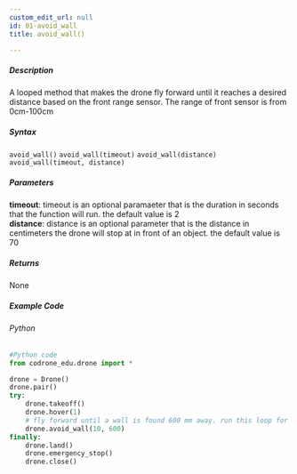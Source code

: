 ```yaml
---
custom_edit_url: null
id: 01-avoid_wall
title: avoid_wall()

---
```


##### Description

A looped method that makes the drone fly forward until it reaches a desired distance based on the front range sensor. The range of front sensor is from 0cm-100cm


##### Syntax
```avoid_wall()```
```avoid_wall(timeout)```
```avoid_wall(distance)```
```avoid_wall(timeout, distance)```

##### Parameters
**timeout**: timeout is an optional paramaeter that is the duration in seconds that the function will run. the default value is 2 <br />
**distance**: distance is an optional parameter that is the distance in centimeters the drone will stop at in front of an object. the default value is 70

##### Returns

None

##### Example Code
###### Python
```python
#Python code
from codrone_edu.drone import *

drone = Drone()
drone.pair()
try:
    drone.takeoff()
    drone.hover(1)
    # fly forward until a wall is found 600 mm away. run this loop for 10 seconds.
    drone.avoid_wall(10, 600)
finally:
    drone.land()
    drone.emergency_stop()
    drone.close()
```
